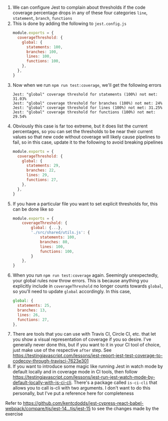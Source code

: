 1. We can configure Jest to complain about thresholds if the code coverage
   percentage drops in any of these four categories `line`, `statement`,
   `branch`, `functions`
1. This is done by adding the following to `jest.config.js`
   ```js
   module.exports = {
     coverageThreshold: {
       global: {
         statements: 100,
         branches: 100,
         lines: 100,
         functions: 100,
       },
     },
   }
   ```
1. Now when we run `npm run test:coverage`, we'll get the following errors
   ```
   Jest: "global" coverage threshold for statements (100%) not met: 31.03%
   Jest: "global" coverage threshold for branches (100%) not met: 24%
   Jest: "global" coverage threshold for lines (100%) not met: 31.25%
   Jest: "global" coverage threshold for functions (100%) not met: 29.54%
   ```
1. Obviously this case is far too extreme, but it does list the current
   percentages, so you can set the thresholds to be near their current values so
   that new code without coverage will likely cause pipelines to fail, so in
   this case, update it to the following to avoid breaking pipelines
   ```js
   module.exports = {
     coverageThreshold: {
       global: {
         statements: 29,
         branches: 22,
         lines: 29,
         functions: 27,
       },
     },
   }
   ```
1. If you have a particular file you want to set explicit thresholds for, this
   can be done like so
   ```js
   module.exports = {
       coverageThreshold: {
           global: {...},
           './src/shared/utils.js': {
               statements: 100,
               branches: 80,
               lines: 100,
               functions: 100,
           }
       },
   }
   ```
1. When you run `npm run test:coverage` again. Seemingly unexpectedly, your
   global rules now throw errors. This is because anything you explicitly
   include in `coverageThreshold` no longer counts towards `global`, so you'll
   need to update `global` accordingly. In this case,
   ```js
   global: {
     statements: 25,
     branches: 13,
     lines: 26,
     functions: 27,
   },
   ```
1. There are tools that you can use with Travis CI, Circle CI, etc. that let you show a visual representation of coverage if you so desire. I've generally never done this, but if you want to it in your CI tool of choice, just make use of the respective `after` step. See https://testingjavascript.com/lessons/jest-report-jest-test-coverage-to-codecov-through-travisci-7623e301
1. If you want to introduce some magic like running Jest in watch mode by default locally and in coverage mode in CI tools, then follow https://testingjavascript.com/lessons/jest-run-jest-watch-mode-by-default-locally-with-is-ci-cli. There's a package called `is-ci-cli` that allows you to call is-cli with two arguments. I don't want to do this personally, but I've put a reference here for completeness

Refer to
https://github.com/kentcdodds/jest-cypress-react-babel-webpack/compare/tjs/jest-14...tjs/jest-15
to see the changes made by the exercise
